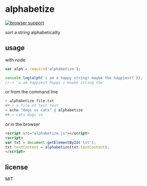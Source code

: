 alphabetize
===========

[![browser support](https://ci.testling.com/malantonio/alphabetize.png)](https://ci.testling.com/malantonio/alphabetize)

sort a string alphabeticallly

## usage

with node

```javascript
var alph = require('alphabetize');

console.log(alph('i am a happy string! maybe the happiest?'));
//-> 'a am happiest happy i maybe string the'
```

or from the command line

```bash
> alphabetize file.txt
##-> a file of test text
> echo "dogs vs cats" | alphabetize
##-> cats dogs vs
```

or in the browser

```html
<script src="alphabetize.js"></script>
<script>
var txt = document.getElementById('txt');
txt.textContent = alphabetize(txt.textContent);
</script>
```

## license
MIT
